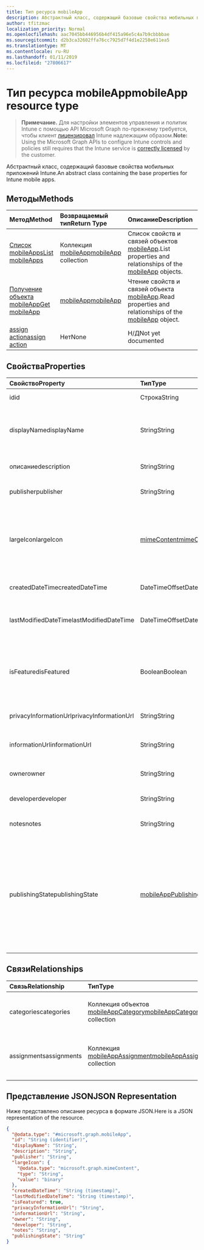 ```yaml
---
title: Тип ресурса mobileApp
description: Абстрактный класс, содержащий базовые свойства мобильных приложений Intune.
author: tfitzmac
localization_priority: Normal
ms.openlocfilehash: aac7045bb446956b4df415a96e5c4a7b9cbbbbae
ms.sourcegitcommit: d2b3ca32602ffa76cc7925d7f4d1e2258e611ea5
ms.translationtype: MT
ms.contentlocale: ru-RU
ms.lasthandoff: 01/11/2019
ms.locfileid: "27806617"
---
```

# <a name="mobileapp-resource-type"></a><span data-ttu-id="04d98-103">Тип ресурса mobileApp</span><span class="sxs-lookup"><span data-stu-id="04d98-103">mobileApp resource type</span></span>

> <span data-ttu-id="04d98-104">**Примечание.** Для настройки элементов управления и политик Intune с помощью API Microsoft Graph по-прежнему требуется, чтобы клиент [лицензировал](https://go.microsoft.com/fwlink/?linkid=839381) Intune надлежащим образом.</span><span class="sxs-lookup"><span data-stu-id="04d98-104">**Note:** Using the Microsoft Graph APIs to configure Intune controls and policies still requires that the Intune service is [correctly licensed](https://go.microsoft.com/fwlink/?linkid=839381) by the customer.</span></span>

<span data-ttu-id="04d98-105">Абстрактный класс, содержащий базовые свойства мобильных приложений Intune.</span><span class="sxs-lookup"><span data-stu-id="04d98-105">An abstract class containing the base properties for Intune mobile apps.</span></span>
## <a name="methods"></a><span data-ttu-id="04d98-106">Методы</span><span class="sxs-lookup"><span data-stu-id="04d98-106">Methods</span></span>
|<span data-ttu-id="04d98-107">Метод</span><span class="sxs-lookup"><span data-stu-id="04d98-107">Method</span></span>|<span data-ttu-id="04d98-108">Возвращаемый тип</span><span class="sxs-lookup"><span data-stu-id="04d98-108">Return Type</span></span>|<span data-ttu-id="04d98-109">Описание</span><span class="sxs-lookup"><span data-stu-id="04d98-109">Description</span></span>|
|:---|:---|:---|
|[<span data-ttu-id="04d98-110">Список mobileApps</span><span class="sxs-lookup"><span data-stu-id="04d98-110">List mobileApps</span></span>](../api/intune-apps-mobileapp-list.md)|<span data-ttu-id="04d98-111">Коллекция [mobileApp](../resources/intune-apps-mobileapp.md)</span><span class="sxs-lookup"><span data-stu-id="04d98-111">[mobileApp](../resources/intune-apps-mobileapp.md) collection</span></span>|<span data-ttu-id="04d98-112">Список свойств и связей объектов [mobileApp](../resources/intune-apps-mobileapp.md).</span><span class="sxs-lookup"><span data-stu-id="04d98-112">List properties and relationships of the [mobileApp](../resources/intune-apps-mobileapp.md) objects.</span></span>|
|[<span data-ttu-id="04d98-113">Получение объекта mobileApp</span><span class="sxs-lookup"><span data-stu-id="04d98-113">Get mobileApp</span></span>](../api/intune-apps-mobileapp-get.md)|[<span data-ttu-id="04d98-114">mobileApp</span><span class="sxs-lookup"><span data-stu-id="04d98-114">mobileApp</span></span>](../resources/intune-apps-mobileapp.md)|<span data-ttu-id="04d98-115">Чтение свойств и связей объекта [mobileApp](../resources/intune-apps-mobileapp.md).</span><span class="sxs-lookup"><span data-stu-id="04d98-115">Read properties and relationships of the [mobileApp](../resources/intune-apps-mobileapp.md) object.</span></span>|
|[<span data-ttu-id="04d98-116">assign action</span><span class="sxs-lookup"><span data-stu-id="04d98-116">assign action</span></span>](../api/intune-apps-mobileapp-assign.md)|<span data-ttu-id="04d98-117">Нет</span><span class="sxs-lookup"><span data-stu-id="04d98-117">None</span></span>|<span data-ttu-id="04d98-118">Н/Д</span><span class="sxs-lookup"><span data-stu-id="04d98-118">Not yet documented</span></span>|

## <a name="properties"></a><span data-ttu-id="04d98-119">Свойства</span><span class="sxs-lookup"><span data-stu-id="04d98-119">Properties</span></span>
|<span data-ttu-id="04d98-120">Свойство</span><span class="sxs-lookup"><span data-stu-id="04d98-120">Property</span></span>|<span data-ttu-id="04d98-121">Тип</span><span class="sxs-lookup"><span data-stu-id="04d98-121">Type</span></span>|<span data-ttu-id="04d98-122">Описание</span><span class="sxs-lookup"><span data-stu-id="04d98-122">Description</span></span>|
|:---|:---|:---|
|<span data-ttu-id="04d98-123">id</span><span class="sxs-lookup"><span data-stu-id="04d98-123">id</span></span>|<span data-ttu-id="04d98-124">Строка</span><span class="sxs-lookup"><span data-stu-id="04d98-124">String</span></span>|<span data-ttu-id="04d98-125">Ключ объекта.</span><span class="sxs-lookup"><span data-stu-id="04d98-125">Key of the entity.</span></span>|
|<span data-ttu-id="04d98-126">displayName</span><span class="sxs-lookup"><span data-stu-id="04d98-126">displayName</span></span>|<span data-ttu-id="04d98-127">String</span><span class="sxs-lookup"><span data-stu-id="04d98-127">String</span></span>|<span data-ttu-id="04d98-128">Администратор предоставил или импортировал название приложения.</span><span class="sxs-lookup"><span data-stu-id="04d98-128">The admin provided or imported title of the app.</span></span>|
|<span data-ttu-id="04d98-129">описание</span><span class="sxs-lookup"><span data-stu-id="04d98-129">description</span></span>|<span data-ttu-id="04d98-130">String</span><span class="sxs-lookup"><span data-stu-id="04d98-130">String</span></span>|<span data-ttu-id="04d98-131">Описание приложения.</span><span class="sxs-lookup"><span data-stu-id="04d98-131">The description of the app.</span></span>|
|<span data-ttu-id="04d98-132">publisher</span><span class="sxs-lookup"><span data-stu-id="04d98-132">publisher</span></span>|<span data-ttu-id="04d98-133">String</span><span class="sxs-lookup"><span data-stu-id="04d98-133">String</span></span>|<span data-ttu-id="04d98-134">Издатель приложения.</span><span class="sxs-lookup"><span data-stu-id="04d98-134">The publisher of the app.</span></span>|
|<span data-ttu-id="04d98-135">largeIcon</span><span class="sxs-lookup"><span data-stu-id="04d98-135">largeIcon</span></span>|[<span data-ttu-id="04d98-136">mimeContent</span><span class="sxs-lookup"><span data-stu-id="04d98-136">mimeContent</span></span>](../resources/intune-shared-mimecontent.md)|<span data-ttu-id="04d98-137">Большой значок, отображается в сведениях о приложении и используется для отправки значка.</span><span class="sxs-lookup"><span data-stu-id="04d98-137">The large icon, to be displayed in the app details and used for upload of the icon.</span></span>|
|<span data-ttu-id="04d98-138">createdDateTime</span><span class="sxs-lookup"><span data-stu-id="04d98-138">createdDateTime</span></span>|<span data-ttu-id="04d98-139">DateTimeOffset</span><span class="sxs-lookup"><span data-stu-id="04d98-139">DateTimeOffset</span></span>|<span data-ttu-id="04d98-140">Дата и время создания приложения.</span><span class="sxs-lookup"><span data-stu-id="04d98-140">The date and time the app was created.</span></span>|
|<span data-ttu-id="04d98-141">lastModifiedDateTime</span><span class="sxs-lookup"><span data-stu-id="04d98-141">lastModifiedDateTime</span></span>|<span data-ttu-id="04d98-142">DateTimeOffset</span><span class="sxs-lookup"><span data-stu-id="04d98-142">DateTimeOffset</span></span>|<span data-ttu-id="04d98-143">Дата и время последнего изменения приложения.</span><span class="sxs-lookup"><span data-stu-id="04d98-143">The date and time the app was last modified.</span></span>|
|<span data-ttu-id="04d98-144">isFeatured</span><span class="sxs-lookup"><span data-stu-id="04d98-144">isFeatured</span></span>|<span data-ttu-id="04d98-145">Boolean</span><span class="sxs-lookup"><span data-stu-id="04d98-145">Boolean</span></span>|<span data-ttu-id="04d98-146">Значение, которое показывает, отмечено ли приложение как подобранное администратором.</span><span class="sxs-lookup"><span data-stu-id="04d98-146">The value indicating whether the app is marked as featured by the admin.</span></span>|
|<span data-ttu-id="04d98-147">privacyInformationUrl</span><span class="sxs-lookup"><span data-stu-id="04d98-147">privacyInformationUrl</span></span>|<span data-ttu-id="04d98-148">String</span><span class="sxs-lookup"><span data-stu-id="04d98-148">String</span></span>|<span data-ttu-id="04d98-149">URL-адрес заявления о конфиденциальности.</span><span class="sxs-lookup"><span data-stu-id="04d98-149">The privacy statement Url.</span></span>|
|<span data-ttu-id="04d98-150">informationUrl</span><span class="sxs-lookup"><span data-stu-id="04d98-150">informationUrl</span></span>|<span data-ttu-id="04d98-151">String</span><span class="sxs-lookup"><span data-stu-id="04d98-151">String</span></span>|<span data-ttu-id="04d98-152">URL-адрес с дополнительными сведениями.</span><span class="sxs-lookup"><span data-stu-id="04d98-152">The more information Url.</span></span>|
|<span data-ttu-id="04d98-153">owner</span><span class="sxs-lookup"><span data-stu-id="04d98-153">owner</span></span>|<span data-ttu-id="04d98-154">String</span><span class="sxs-lookup"><span data-stu-id="04d98-154">String</span></span>|<span data-ttu-id="04d98-155">Владелец приложения.</span><span class="sxs-lookup"><span data-stu-id="04d98-155">The owner of the app.</span></span>|
|<span data-ttu-id="04d98-156">developer</span><span class="sxs-lookup"><span data-stu-id="04d98-156">developer</span></span>|<span data-ttu-id="04d98-157">String</span><span class="sxs-lookup"><span data-stu-id="04d98-157">String</span></span>|<span data-ttu-id="04d98-158">Разработчик приложения.</span><span class="sxs-lookup"><span data-stu-id="04d98-158">The developer of the app.</span></span>|
|<span data-ttu-id="04d98-159">notes</span><span class="sxs-lookup"><span data-stu-id="04d98-159">notes</span></span>|<span data-ttu-id="04d98-160">String</span><span class="sxs-lookup"><span data-stu-id="04d98-160">String</span></span>|<span data-ttu-id="04d98-161">Заметки для приложения.</span><span class="sxs-lookup"><span data-stu-id="04d98-161">Notes for the app.</span></span>|
|<span data-ttu-id="04d98-162">publishingState</span><span class="sxs-lookup"><span data-stu-id="04d98-162">publishingState</span></span>|[<span data-ttu-id="04d98-163">mobileAppPublishingState</span><span class="sxs-lookup"><span data-stu-id="04d98-163">mobileAppPublishingState</span></span>](../resources/intune-apps-mobileapppublishingstate.md)|<span data-ttu-id="04d98-164">Состояние публикации приложения.</span><span class="sxs-lookup"><span data-stu-id="04d98-164">The publishing state for the app.</span></span> <span data-ttu-id="04d98-165">Приложение не может быть назначено, если оно не опубликовано.</span><span class="sxs-lookup"><span data-stu-id="04d98-165">The app cannot be assigned unless the app is published.</span></span> <span data-ttu-id="04d98-166">Возможные значения: `notPublished`, `processing`, `published`.</span><span class="sxs-lookup"><span data-stu-id="04d98-166">Possible values are: `notPublished`, `processing`, `published`.</span></span>|

## <a name="relationships"></a><span data-ttu-id="04d98-167">Связи</span><span class="sxs-lookup"><span data-stu-id="04d98-167">Relationships</span></span>
|<span data-ttu-id="04d98-168">Связь</span><span class="sxs-lookup"><span data-stu-id="04d98-168">Relationship</span></span>|<span data-ttu-id="04d98-169">Тип</span><span class="sxs-lookup"><span data-stu-id="04d98-169">Type</span></span>|<span data-ttu-id="04d98-170">Описание</span><span class="sxs-lookup"><span data-stu-id="04d98-170">Description</span></span>|
|:---|:---|:---|
|<span data-ttu-id="04d98-171">categories</span><span class="sxs-lookup"><span data-stu-id="04d98-171">categories</span></span>|<span data-ttu-id="04d98-172">Коллекция объектов [mobileAppCategory](../resources/intune-apps-mobileappcategory.md)</span><span class="sxs-lookup"><span data-stu-id="04d98-172">[mobileAppCategory](../resources/intune-apps-mobileappcategory.md) collection</span></span>|<span data-ttu-id="04d98-173">Список категорий для этого приложения.</span><span class="sxs-lookup"><span data-stu-id="04d98-173">The list of categories for this app.</span></span>|
|<span data-ttu-id="04d98-174">assignments</span><span class="sxs-lookup"><span data-stu-id="04d98-174">assignments</span></span>|<span data-ttu-id="04d98-175">Коллекция [mobileAppAssignment](../resources/intune-apps-mobileappassignment.md)</span><span class="sxs-lookup"><span data-stu-id="04d98-175">[mobileAppAssignment](../resources/intune-apps-mobileappassignment.md) collection</span></span>|<span data-ttu-id="04d98-176">Список назначений группы для этого мобильного приложения.</span><span class="sxs-lookup"><span data-stu-id="04d98-176">The list of group assignments for this mobile app.</span></span>|

## <a name="json-representation"></a><span data-ttu-id="04d98-177">Представление JSON</span><span class="sxs-lookup"><span data-stu-id="04d98-177">JSON Representation</span></span>
<span data-ttu-id="04d98-178">Ниже представлено описание ресурса в формате JSON.</span><span class="sxs-lookup"><span data-stu-id="04d98-178">Here is a JSON representation of the resource.</span></span>
<!-- {
  "blockType": "resource",
  "keyProperty": "id",
  "@odata.type": "microsoft.graph.mobileApp"
}
-->
``` json
{
  "@odata.type": "#microsoft.graph.mobileApp",
  "id": "String (identifier)",
  "displayName": "String",
  "description": "String",
  "publisher": "String",
  "largeIcon": {
    "@odata.type": "microsoft.graph.mimeContent",
    "type": "String",
    "value": "binary"
  },
  "createdDateTime": "String (timestamp)",
  "lastModifiedDateTime": "String (timestamp)",
  "isFeatured": true,
  "privacyInformationUrl": "String",
  "informationUrl": "String",
  "owner": "String",
  "developer": "String",
  "notes": "String",
  "publishingState": "String"
}
```



